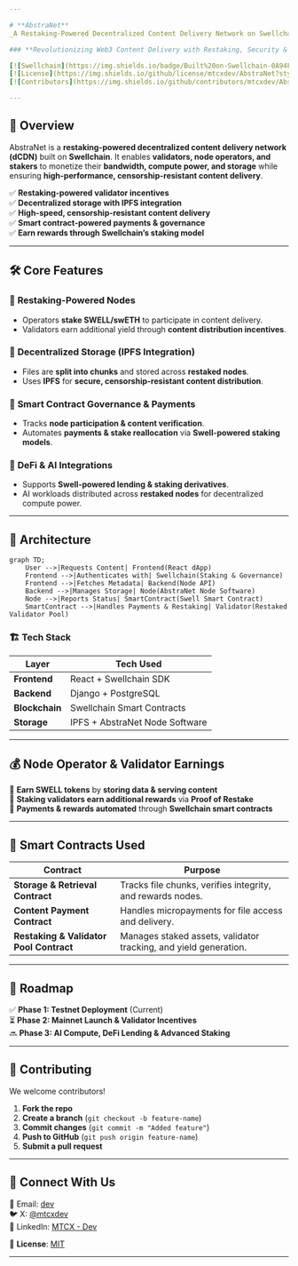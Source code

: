 ```yaml
---

# **AbstraNet**  
_A Restaking-Powered Decentralized Content Delivery Network on Swellchain_  

### **Revolutionizing Web3 Content Delivery with Restaking, Security & Decentralization**  

[![Swellchain](https://img.shields.io/badge/Built%20on-Swellchain-0A94FF?style=flat-square&logo=ethereum)](https://swellnetwork.io)  
[![License](https://img.shields.io/github/license/mtcxdev/AbstraNet?style=flat-square)](LICENSE)  
[![Contributors](https://img.shields.io/github/contributors/mtcxdev/AbstraNet?style=flat-square)](https://github.com/mtcxdev/AbstraNet/graphs/contributors)  

---
```


## 📖 **Overview**  
AbstraNet is a **restaking-powered decentralized content delivery network (dCDN)** built on **Swellchain**. It enables **validators, node operators, and stakers** to monetize their **bandwidth, compute power, and storage** while ensuring **high-performance, censorship-resistant content delivery**.  

✅ **Restaking-powered validator incentives**  
✅ **Decentralized storage with IPFS integration**  
✅ **High-speed, censorship-resistant content delivery**  
✅ **Smart contract-powered payments & governance**  
✅ **Earn rewards through Swellchain’s staking model**  

---

## 🛠️ **Core Features**  
### 🔹 **Restaking-Powered Nodes**  
- Operators **stake SWELL/swETH** to participate in content delivery.  
- Validators earn additional yield through **content distribution incentives**.  

### 🔹 **Decentralized Storage (IPFS Integration)**  
- Files are **split into chunks** and stored across **restaked nodes**.  
- Uses **IPFS** for **secure, censorship-resistant content distribution**.  

### 🔹 **Smart Contract Governance & Payments**  
- Tracks **node participation & content verification**.  
- Automates **payments & stake reallocation** via **Swell-powered staking models**.  

### 🔹 **DeFi & AI Integrations**  
- Supports **Swell-powered lending & staking derivatives**.  
- AI workloads distributed across **restaked nodes** for decentralized compute power.  

---

## 📐 **Architecture**  
```mermaid
graph TD;
    User -->|Requests Content| Frontend(React dApp)
    Frontend -->|Authenticates with| Swellchain(Staking & Governance)
    Frontend -->|Fetches Metadata| Backend(Node API)
    Backend -->|Manages Storage| Node(AbstraNet Node Software)
    Node -->|Reports Status| SmartContract(Swell Smart Contract)
    SmartContract -->|Handles Payments & Restaking| Validator(Restaked Validator Pool)
```  

### 🏗 **Tech Stack**  
| Layer      | Tech Used |
|------------|----------|
| **Frontend** | React + Swellchain SDK |
| **Backend** | Django + PostgreSQL |
| **Blockchain** | Swellchain Smart Contracts |
| **Storage** | IPFS + AbstraNet Node Software |

---


## 💰 **Node Operator & Validator Earnings**  
🔹 **Earn SWELL tokens** by **storing data & serving content**  
🔹 **Staking validators earn additional rewards** via **Proof of Restake**  
🔹 **Payments & rewards automated** through **Swellchain smart contracts**  

---

## 📜 **Smart Contracts Used**  
| Contract | Purpose |
|----------|---------|
| **Storage & Retrieval Contract** | Tracks file chunks, verifies integrity, and rewards nodes. |
| **Content Payment Contract** | Handles micropayments for file access and delivery. |
| **Restaking & Validator Pool Contract** | Manages staked assets, validator tracking, and yield generation. |

---

## 🚀 **Roadmap**  
✅ **Phase 1: Testnet Deployment** (Current)  
⏳ **Phase 2: Mainnet Launch & Validator Incentives**  
🔜 **Phase 3: AI Compute, DeFi Lending & Advanced Staking**  

---

## 🤝 **Contributing**  
We welcome contributors!  
1. **Fork the repo**  
2. **Create a branch** (`git checkout -b feature-name`)  
3. **Commit changes** (`git commit -m "Added feature"`)  
4. **Push to GitHub** (`git push origin feature-name`)  
5. **Submit a pull request**  

---

## 🔗 **Connect With Us**  
📩 Email: [dev](mailto:toogun.io@gmail.com)  
🐦 X: [@mtcxdev](https://x.com/mtcxdev)  
💼 LinkedIn: [MTCX - Dev](https://www.linkedin.com/in/oluwaseyi-oluwatoogun-65402b2b7)  

📜 **License**: [MIT](LICENSE)  

---

